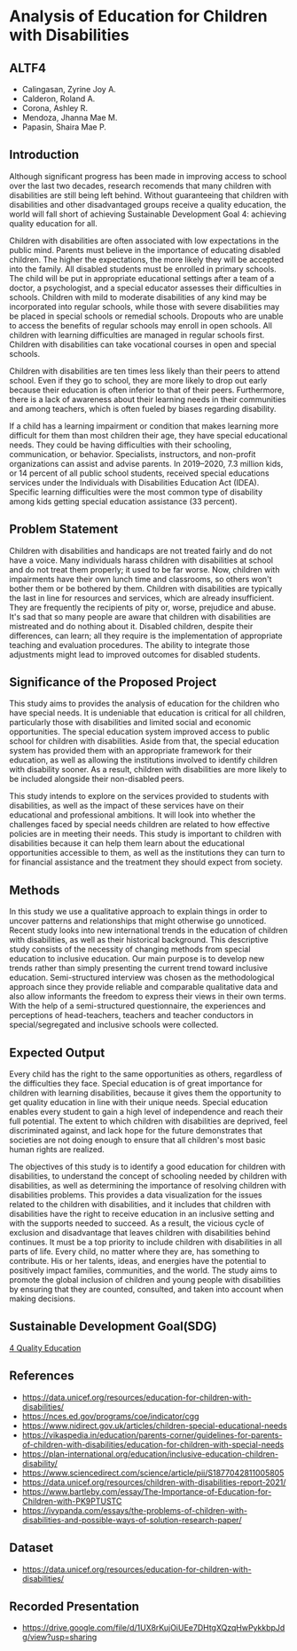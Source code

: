 # Analysis of Education for Children with Disabilities

## ALTF4
- Calingasan, Zyrine Joy A. <br>
- Calderon, Roland A.  <br>
- Corona, Ashley R.  <br>
- Mendoza, Jhanna Mae M.  <br>
- Papasin, Shaira Mae P. <br>



## Introduction
Although significant progress has been made in improving access to school over the last two decades, research recomends that many children with disabilities are still being left behind. Without guaranteeing that children with disabilities and other disadvantaged groups receive a quality education, the world will fall short of achieving Sustainable Development Goal 4: achieving quality education for all.  

Children with disabilities are often associated with low expectations in the public mind. Parents must believe in the importance of educating disabled children. The higher the expectations, the more likely they will be accepted into the family. All disabled students must be enrolled in primary schools. The child will be put in appropriate educational settings after a team of a doctor, a psychologist, and a special educator assesses their difficulties in schools. Children with mild to moderate disabilities of any kind may be incorporated into regular schools, while those with severe disabilities may be placed in special schools or remedial schools. Dropouts who are unable to access the benefits of regular schools may enroll in open schools. All children with learning difficulties are managed in regular schools first. Children with disabilities can take vocational courses in open and special schools.

Children with disabilities are ten times less likely than their peers to attend school. Even if they go to school, they are more likely to drop out early because their education is often inferior to that of their peers. Furthermore, there is a lack of awareness about their learning needs in their communities and among teachers, which is often fueled by biases regarding disability.

If a child has a learning impairment or condition that makes learning more difficult for them than most children their age, they have special educational needs. They could be having difficulties with their schooling, communication, or behavior. Specialists, instructors, and non-profit organizations can assist and advise parents. In 2019–2020, 7.3 million kids, or 14 percent of all public school students, received special educations services under the Individuals with Disabilities Education Act (IDEA). Specific learning difficulties were the most common type of disability among kids getting special education assistance (33 percent).

## Problem Statement
Children with disabilities and handicaps are not treated fairly and do not have a voice. Many individuals harass children with disabilities at school and do not treat them properly; it used to be far worse. Now, children with impairments have their own lunch time and classrooms, so others won't bother them or be bothered by them. Children with disabilities are typically the last in line for resources and services, which are already insufficient. They are frequently the recipients of pity or, worse, prejudice and abuse. It's sad that so many people are aware that children with disabilities are mistreated and do nothing about it. Disabled children, despite their differences, can learn; all they require is the implementation of appropriate teaching and evaluation procedures. The ability to integrate those adjustments might lead to improved outcomes for disabled students.

## Significance of the Proposed Project
This study aims to provides the analysis of education for the children who have special needs. It is undeniable that education is critical for all children, particularly those with disabilities and limited social and economic opportunities. The special education system improved access to public school for children with disabilities. Aside from that, the special education system has provided them with an appropriate framework for their education, as well as allowing the institutions involved to identify children with disability sooner. As a result, children with disabilities are more likely to be included alongside their non-disabled peers.

This study intends to explore on the services provided to students with disabilities, as well as the impact of these services have on their educational and professional ambitions. It will look into whether the challenges faced by special needs children are related to how effective policies are in meeting their needs. This study is important to children with disabilities because it can help them learn about the educational opportunities accessible to them, as well as the institutions they can turn to for financial assistance and the treatment they should expect from society.

## Methods
In this study we use a qualitative approach to explain things in order to uncover patterns and relationships that might otherwise go unnoticed. Recent study looks into new international trends in the education of children with disabilities, as well as their historical background. This descriptive study consists of the necessity of changing methods from special education to inclusive education. Our main purpose is to develop new trends rather than simply presenting the current trend toward inclusive education. Semi-structured  interview was  chosen  as  the methodological approach since they provide reliable and comparable qualitative data and also allow informants the freedom  to express  their views  in their  own  terms. With  the  help  of a semi-structured  questionnaire,  the experiences  and  perceptions  of  head-teachers,  teachers and  teacher  conductors  in  special/segregated  and inclusive schools were collected. 

## Expected Output
Every child has the right to the same opportunities as others, regardless of the difficulties they face. Special education is of great importance for children with learning disabilities, because it gives them the opportunity to get quality education in line with their unique needs. Special education enables every student to gain a high level of independence and reach their full potential. The extent to which children with disabilities are deprived, feel discriminated against, and lack hope for the future demonstrates that societies are not doing enough to ensure that all children's most basic human rights are realized. 

The objectives of this study is to identify a good education for children with disabilities, to understand the concept of schooling needed by children with disabilities, as well as determining the importance of resolving children with disabilities problems. This provides a data visualization for the issues related to the children with disabilities, and it includes that children with disabilities have the right to receive education in an inclusive setting and with the supports needed to succeed. As a result, the vicious cycle of exclusion and disadvantage that leaves children with disabilities behind continues. It must be a top priority to include children with disabilities in all parts of life. Every child, no matter where they are, has something to contribute. His or her talents, ideas, and energies have the potential to positively impact families, communities, and the world. The study aims to promote the global inclusion of children and young people with disabilities by ensuring that they are counted, consulted, and taken into account when making decisions. 

## Sustainable Development Goal(SDG)

<a href= "https://sdgs.un.org/goals/goal4">4 Quality Education</a>

## References
- https://data.unicef.org/resources/education-for-children-with-disabilities/
- https://nces.ed.gov/programs/coe/indicator/cgg
- https://www.nidirect.gov.uk/articles/children-special-educational-needs
- https://vikaspedia.in/education/parents-corner/guidelines-for-parents-of-children-with-disabilities/education-for-children-with-special-needs
- https://plan-international.org/education/inclusive-education-children-disability/
- https://www.sciencedirect.com/science/article/pii/S1877042811005805
- https://data.unicef.org/resources/children-with-disabilities-report-2021/
- https://www.bartleby.com/essay/The-Importance-of-Education-for-Children-with-PK9PTUSTC
- https://ivypanda.com/essays/the-problems-of-children-with-disabilities-and-possible-ways-of-solution-research-paper/

## Dataset
- https://data.unicef.org/resources/education-for-children-with-disabilities/

## Recorded Presentation
- https://drive.google.com/file/d/1UX8rKujOiUEe7DHtgXQzqHwPykkbpJdg/view?usp=sharing

